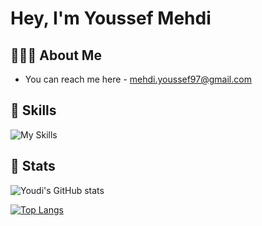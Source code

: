 # Hey, I'm Youssef Mehdi

## 🧔🏻‍♂️ About Me

- You can reach me here - mehdi.youssef97@gmail.com
<!--You can know more about me here - *resume link*-->

## 🧠 Skills 

![My Skills](https://go-skill-icons.vercel.app/api/icons?i=arch,linux,c,cpp,rust,py,html,css,js&perline=3)

## 👀 Stats

![Youdi's GitHub stats](https://github-readme-stats.vercel.app/api?username=youdi-m&show_icons=true&rank_icon=github&theme=tokyonight)

[![Top Langs](https://github-readme-stats.vercel.app/api/top-langs/?username=youdi-m&layout=donut&theme=tokyonight)](https://github.com/youdi-m/github-readme-stats)